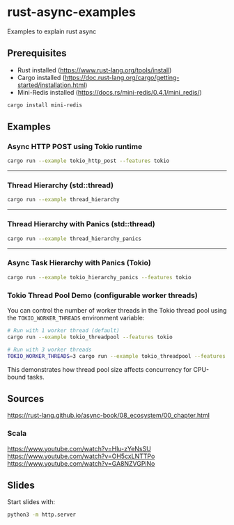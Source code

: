 # rust-async-examples
Examples to explain rust async

## Prerequisites

- Rust installed (https://www.rust-lang.org/tools/install)
- Cargo installed (https://doc.rust-lang.org/cargo/getting-started/installation.html)
- Mini-Redis installed (https://docs.rs/mini-redis/0.4.1/mini_redis/)

```sh
cargo install mini-redis
```

## Examples

### Async HTTP POST using Tokio runtime

```sh
cargo run --example tokio_http_post --features tokio
```

---

### Thread Hierarchy (std::thread)

```sh
cargo run --example thread_hierarchy
```

---

### Thread Hierarchy with Panics (std::thread)

```sh
cargo run --example thread_hierarchy_panics
```

---

### Async Task Hierarchy with Panics (Tokio)

```sh
cargo run --example tokio_hierarchy_panics --features tokio
```

### Tokio Thread Pool Demo (configurable worker threads)

You can control the number of worker threads in the Tokio thread pool using the `TOKIO_WORKER_THREADS` environment variable:

```sh
# Run with 1 worker thread (default)
cargo run --example tokio_threadpool --features tokio

# Run with 3 worker threads
TOKIO_WORKER_THREADS=3 cargo run --example tokio_threadpool --features tokio
```

This demonstrates how thread pool size affects concurrency for CPU-bound tasks.


## Sources

https://rust-lang.github.io/async-book/08_ecosystem/00_chapter.html

### Scala

https://www.youtube.com/watch?v=Hlu-zYeNsSU
https://www.youtube.com/watch?v=OH5cxLNTTPo
https://www.youtube.com/watch?v=GA8NZVGPiNo

## Slides

Start slides with:

```sh
python3 -m http.server
```
